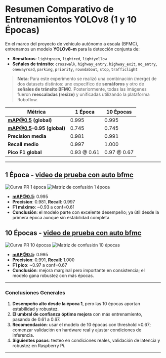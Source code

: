 # Resumen Comparativo de Entrenamientos YOLOv8 (1 y 10 Épocas)

En el marco del proyecto de vehículo autónomo a escala (BFMC), entrenamos un modelo **YOLOv8-m** para la detección conjunta de:

- **Semáforos**: `lightgreen`, `lightred`, `lightyellow`
- **Señales de tránsito**: `crosswalk`, `highway_entry`, `highway_exit`, `no_entry`, `onewayroad`, `parking`, `priority`, `roundabout`, `stop`, `trafficlight`

> **Nota**: Para este experimento se realizó una combinación (merge) de dos datasets distintos: uno específico de **semáforos** y otro de **señales de tránsito BFMC**. Posteriormente, todas las imágenes fueron **reescaladas (resize)** y unificadas utilizando la plataforma Roboflow.

| Métrica                   | 1 Época     | 10 Épocas   |
| ------------------------- | ----------- | ----------- |
| **mAP@0.5 (global)**      | 0.995       | 0.995       |
| **mAP@0.5–0.95 (global)** | 0.745       | 0.745       |
| **Precision media**       | 0.981       | 0.991       |
| **Recall medio**          | 0.997       | 1.000       |
| **Pico F1 global**        | 0.93 @ 0.61 | 0.97 @ 0.67 |

---

## 1 Época - [video de prueba con auto bfmc](https://youtu.be/cvspfiX-pog)

![Curva PR 1 época](images/1-epoch/PR_curve.png)
![Matriz de confusión 1 época](images/1-epoch/confusion_matrix_normalized.png)

- **mAP@0.5**: 0.995
- **Precision**: 0.981, **Recall**: 0.997
- **F1 máximo**: ~0.93 a conf=0.61
- **Conclusión**: el modelo parte con excelente desempeño; ya útil desde la primera época aunque sin estabilidad completa.

## 10 Épocas - [video de prueba con auto bfmc](https://youtu.be/JorXXdNhzco?si=gpK0zj7QkEnCN1ZH)

![Curva PR 10 épocas](images/10-epoch/PR_curve.png)
![Matriz de confusión 10 épocas](images/10-epoch/confusion_matrix_normalized.png)

- **mAP@0.5**: 0.995
- **Precision**: 0.991, **Recall**: 1.000
- **F1 pico**: ~0.97 a conf=0.67
- **Conclusión**: mejora marginal pero importante en consistencia; el modelo gana robustez con más épocas.

---

### Conclusiones Generales

1. **Desempeño alto desde la época 1**, pero las 10 épocas aportan estabilidad y robustez.
2. **El umbral de confianza óptimo mejora** con más entrenamiento, pasando de 0.61 a 0.67.
3. **Recomendación**: usar el modelo de 10 épocas con threshold ≈0.67; comenzar validación en hardware real y ajustar condiciones de inferencia.
4. **Siguientes pasos**: testeo en condiciones reales, validación de latencia y robustez en Raspberry Pi.

---
